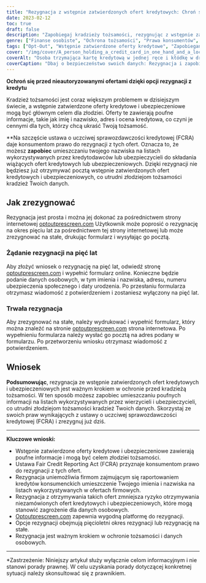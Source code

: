 ```yaml
---
title: "Rezygnacja z wstępnie zatwierdzonych ofert kredytowych: Chroń swoją tożsamość już dziś"
date: 2023-02-12
toc: true
draft: false
description: "Zapobiegaj kradzieży tożsamości, rezygnując z wstępnie zatwierdzonych ofert kredytowych i chroń swoje dane osobowe przed nieautoryzowanym dostępem."
genre: ["Finanse osobiste", "Ochrona tożsamości", "Prawa konsumentów", "Bezpieczeństwo finansowe", "Zarządzanie kredytami", "Prywatność", "Zapobieganie oszustwom", "Bezpieczeństwo danych", "Edukacja finansowa", "Dane osobowe"]
tags: ["Opt-Out", "Wstępnie zatwierdzone oferty kredytowe", "Zapobieganie kradzieży tożsamości", "Prawa konsumentów", "Zarządzanie kredytami", "Zapobieganie oszustwom", "Bezpieczeństwo danych", "Bezpieczeństwo finansowe", "Dane osobowe", "Prywatność", "Ustawa o uczciwej sprawozdawczości kredytowej", "FCRA", "Rezygnacja z kredytu", "Ochrona przed kradzieżą tożsamości", "Chroń swoją tożsamość", "Firmy zajmujące się sprawozdawczością kredytową", "Wskazówki dotyczące bezpieczeństwa finansowego", "Proces rezygnacji", "Nieautoryzowane oferty kredytowe", "Ryzyko kradzieży tożsamości", "Zapobieganie kradzieży tożsamości", "Oferty kredytowe i ubezpieczeniowe", "Świadomość kradzieży tożsamości", "Środki ochrony tożsamości", "Opcje rezygnacji z kredytu", "Ryzyko kradzieży tożsamości", "Wskazówki dotyczące zapobiegania kradzieży tożsamości", "Środki bezpieczeństwa kredytu", "Zapobieganie kradzieży tożsamości", "Rezygnacja z kredytu i ubezpieczenia", "Bezpieczne dane osobowe"]
cover: "/img/cover/A_person_holding_a_credit_card_in_one_hand_and_a_lock.png"
coverAlt: "Osoba trzymająca kartę kredytową w jednej ręce i kłódkę w drugiej, z zatroskanym wyrazem twarzy, jakby martwiła się o bezpieczeństwo swoich danych osobowych."
coverCaption: "Dbaj o bezpieczeństwo swoich danych: Rezygnacja i zapobieganie kradzieży tożsamości"
---
```


**Ochroń się przed nieautoryzowanymi ofertami dzięki opcji rezygnacji z kredytu**

Kradzież tożsamości jest coraz większym problemem w dzisiejszym świecie, a wstępnie zatwierdzone oferty kredytowe i ubezpieczeniowe mogą być głównym celem dla złodziei. Oferty te zawierają poufne informacje, takie jak imię i nazwisko, adres i ocena kredytowa, co czyni je cennymi dla tych, którzy chcą ukraść Twoją tożsamość.

**Na szczęście ustawa o uczciwej sprawozdawczości kredytowej (FCRA) daje konsumentom prawo do rezygnacji z tych ofert. Oznacza to, że możesz **zapobiec** umieszczaniu twojego nazwiska na listach wykorzystywanych przez kredytodawców lub ubezpieczycieli do składania wiążących ofert kredytowych lub ubezpieczeniowych. Dzięki rezygnacji nie będziesz już otrzymywać pocztą wstępnie zatwierdzonych ofert kredytowych i ubezpieczeniowych, co utrudni złodziejom tożsamości kradzież Twoich danych.

## Jak zrezygnować

Rezygnacja jest prosta i można jej dokonać za pośrednictwem strony internetowej [optoutprescreen.com](https://www.optoutprescreen.com/) Użytkownik może poprosić o rezygnację na okres pięciu lat za pośrednictwem tej strony internetowej lub może zrezygnować na stałe, drukując formularz i wysyłając go pocztą.

### Żądanie rezygnacji na pięć lat

Aby złożyć wniosek o rezygnację na pięć lat, odwiedź stronę [optoutprescreen.com](https://www.optoutprescreen.com/) i wypełnić formularz online. Konieczne będzie podanie danych osobowych, w tym imienia i nazwiska, adresu, numeru ubezpieczenia społecznego i daty urodzenia. Po przesłaniu formularza otrzymasz wiadomość z potwierdzeniem i zostaniesz wyłączony na pięć lat.

### Trwała rezygnacja

Aby zrezygnować na stałe, należy wydrukować i wypełnić formularz, który można znaleźć na stronie [optoutprescreen.com](https://www.optoutprescreen.com/) strona internetowa. Po wypełnieniu formularza należy wysłać go pocztą na adres podany w formularzu. Po przetworzeniu wniosku otrzymasz wiadomość z potwierdzeniem.

## Wniosek
**Podsumowując**, rezygnacja ze wstępnie zatwierdzonych ofert kredytowych i ubezpieczeniowych jest ważnym krokiem w ochronie przed kradzieżą tożsamości. W ten sposób możesz zapobiec umieszczaniu poufnych informacji na listach wykorzystywanych przez wierzycieli i ubezpieczycieli, co utrudni złodziejom tożsamości kradzież Twoich danych. Skorzystaj ze swoich praw wynikających z ustawy o uczciwej sprawozdawczości kredytowej (FCRA) i zrezygnuj już dziś.

---

**Kluczowe wnioski:**

- Wstępnie zatwierdzone oferty kredytowe i ubezpieczeniowe zawierają poufne informacje i mogą być celem złodziei tożsamości.
- Ustawa Fair Credit Reporting Act (FCRA) przyznaje konsumentom prawo do rezygnacji z tych ofert.
- Rezygnacja uniemożliwia firmom zajmującym się raportowaniem kredytów konsumenckich umieszczenie Twojego imienia i nazwiska na listach wykorzystywanych w ofertach firmowych.
- Rezygnacja z otrzymywania takich ofert zmniejsza ryzyko otrzymywania niezamówionych ofert kredytowych i ubezpieczeniowych, które mogą stanowić zagrożenie dla danych osobowych.
- [Optoutprescreen.com](https://www.optoutprescreen.com/) zapewnia wygodną platformę do rezygnacji.
- Opcje rezygnacji obejmują pięcioletni okres rezygnacji lub rezygnację na stałe.
- Rezygnacja jest ważnym krokiem w ochronie tożsamości i danych osobowych.

---

*Zastrzeżenie: Niniejszy artykuł służy wyłącznie celom informacyjnym i nie stanowi porady prawnej. W celu uzyskania porady dotyczącej konkretnej sytuacji należy skonsultować się z prawnikiem.

